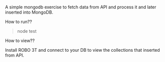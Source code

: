 A simple mongodb exercise to fetch data from API and process it and later inserted into MongoDB.

How to run??

>node test

How to view??

Install ROBO 3T and connect to your DB to view the collections that inserted from API.